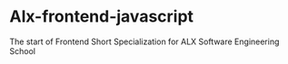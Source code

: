 # Alx-frontend-javascript

The start of Frontend Short Specialization for ALX Software Engineering School
